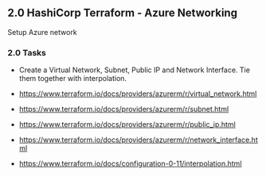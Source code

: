 ## 2.0 HashiCorp Terraform - Azure Networking
Setup Azure network

### 2.0 Tasks
* Create a Virtual Network, Subnet, Public IP and Network Interface. Tie them together with interpolation.

* https://www.terraform.io/docs/providers/azurerm/r/virtual_network.html
* https://www.terraform.io/docs/providers/azurerm/r/subnet.html
* https://www.terraform.io/docs/providers/azurerm/r/public_ip.html
* https://www.terraform.io/docs/providers/azurerm/r/network_interface.html
* https://www.terraform.io/docs/configuration-0-11/interpolation.html
